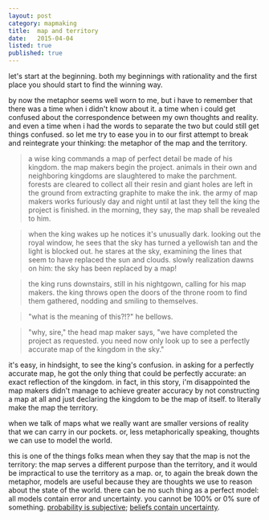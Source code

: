 ```yaml
---
layout: post
category: mapmaking
title:  map and territory
date:   2015-04-04
listed: true
published: true
---
```


let's start at the beginning. both my beginnings with rationality and the first place you should start to find the winning way.

by now the metaphor seems well worn to me, but i have to remember that there was a time when i didn't know about it. a time when i could get confused about the correspondence between my own thoughts and reality. and even a time when i had the words to separate the two but could still get things confused. so let me try to ease you in to our first attempt to break and reintegrate your thinking: the metaphor of the map and the territory.

> a wise king commands a map of perfect detail be made of his kingdom. the map makers begin the project. animals in their own and neighboring kingdoms are slaughtered to make the parchment. forests are cleared to collect all their resin and giant holes are left in the ground from extracting graphite to make the ink. the army of map makers works furiously day and night until at last they tell the king the project is finished. in the morning, they say, the map shall be revealed to him.

> when the king wakes up he notices it's unusually dark. looking out the royal window, he sees that the sky has turned a yellowish tan and the light is blocked out. he stares at the sky, examining the lines that seem to have replaced the sun and clouds. slowly realization dawns on him: the sky has been replaced by a map!

> the king runs downstairs, still in his nightgown, calling for his map makers. the king throws open the doors of the throne room to find them gathered, nodding and smiling to themselves.

> "what is the meaning of this?!?" he bellows.

> "why, sire," the head map maker says, "we have completed the project as requested. you need now only look up to see a perfectly accurate map of the kingdom in the sky."

it's easy, in hindsight, to see the king's confusion. in asking for a perfectly accurate map, he got the only thing that could be perfectly accurate: an exact reflection of the kingdom. in fact, in this story, i'm disappointed the map makers didn't manage to achieve greater accuracy by not constructing a map at all and just declaring the kingdom to be the map of itself. to literally make the map the territory.

when we talk of maps what we really want are smaller versions of reality that we can carry in our pockets. or, less metaphorically speaking, thoughts we can use to model the world.

this is one of the things folks mean when they say that the map is not the territory: the map serves a different purpose than the territory, and it would be impractical to use the territory as a map. or, to again the break down the metaphor, models are useful because they are thoughts we use to reason about the state of the world. there can be no such thing as a perfect model: all models contain error and uncertainty. you cannot be 100% or 0% sure of something. [probability is subjective](http://www.yudkowsky.net/rational/bayes); [beliefs contain uncertainty](http://lesswrong.com/lw/iv2/an_introduction_to_rationality/).
